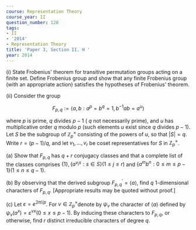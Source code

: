 ```yaml
---
course: Representation Theory
course_year: II
question_number: 128
tags:
- II
- '2014'
- Representation Theory
title: 'Paper 3, Section II, H '
year: 2014
---
```




(i) State Frobenius' theorem for transitive permutation groups acting on a finite set. Define Frobenius group and show that any finite Frobenius group (with an appropriate action) satisfies the hypotheses of Frobenius' theorem.

(ii) Consider the group

$$F_{p, q}:=\left\langle a, b: a^{p}=b^{q}=1, b^{-1} a b=a^{u}\right\rangle$$

where $p$ is prime, $q$ divides $p-1$ ( $q$ not necessarily prime), and $u$ has multiplicative order $q$ modulo $p$ (such elements $u$ exist since $q$ divides $p-1)$. Let $S$ be the subgroup of $\mathbb{Z}_{p}^{\times}$ consisting of the powers of $u$, so that $|S|=q$. Write $r=(p-1) / q$, and let $v_{1}, \ldots, v_{r}$ be coset representatives for $S$ in $\mathbb{Z}_{p}^{\times}$.

(a) Show that $F_{p, q}$ has $q+r$ conjugacy classes and that a complete list of the classes comprises $\{1\},\left\{a^{v_{j} s}: s \in S\right\}(1 \leqslant j \leqslant r)$ and $\left\{a^{m} b^{n}: 0 \leqslant m \leqslant p-1\right\}(1 \leqslant n \leqslant q-1)$.

(b) By observing that the derived subgroup $F_{p, q}^{\prime}=\langle a\rangle$, find $q$ 1-dimensional characters of $F_{p, q}$. [Appropriate results may be quoted without proof.]

(c) Let $\varepsilon=e^{2 \pi i / p}$. For $v \in \mathbb{Z}_{p}^{\times}$denote by $\psi_{v}$ the character of $\langle a\rangle$ defined by $\psi_{v}\left(a^{x}\right)=\varepsilon^{v x}(0 \leqslant x \leqslant p-1)$. By inducing these characters to $F_{p, q}$, or otherwise, find $r$ distinct irreducible characters of degree $q$.